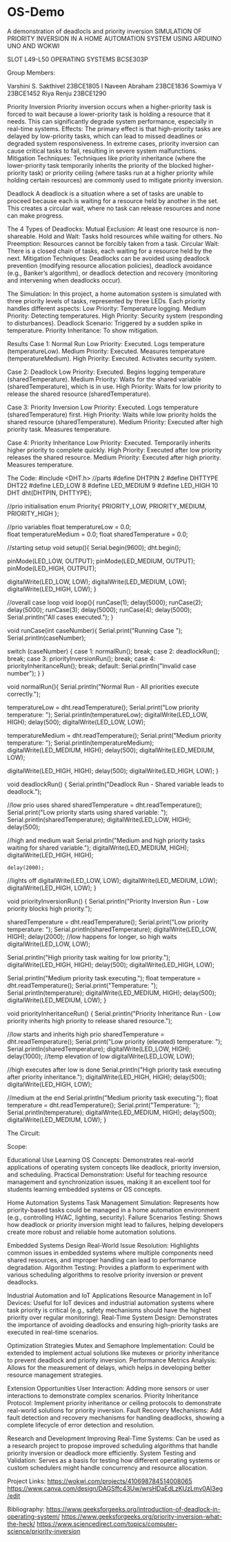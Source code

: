 # OS-Demo
A demonstration of deadlocls and priority inversion
SIMULATION OF PRIORITY INVERSION IN A HOME AUTOMATION SYSTEM USING ARDUINO UNO AND WOKWI 

SLOT L49-L50
OPERATING SYSTEMS
BCSE303P


Group Members:

Varshini S. Sakthivel 23BCE1805
I Naveen Abraham 23BCE1836
Sowmiya V 23BCE1452
Riya Renju 23BCE1290

Priority Inversion
Priority inversion occurs when a higher-priority task is forced to wait because a lower-priority task is holding a resource that it needs. This can significantly degrade system performance, especially in real-time systems.
Effects: The primary effect is that high-priority tasks are delayed by low-priority tasks, which can lead to missed deadlines or degraded system responsiveness. In extreme cases, priority inversion can cause critical tasks to fail, resulting in severe system malfunctions.
Mitigation Techniques: Techniques like priority inheritance (where the lower-priority task temporarily inherits the priority of the blocked higher-priority task) or priority ceiling (where tasks run at a higher priority while holding certain resources) are commonly used to mitigate priority inversion.

Deadlock
A deadlock is a situation where a set of tasks are unable to proceed because each is waiting for a resource held by another in the set. This creates a circular wait, where no task can release resources and none can make progress.

The 4 Types of Deadlocks:
Mutual Exclusion: At least one resource is non-shareable.
Hold and Wait: Tasks hold resources while waiting for others.
No Preemption: Resources cannot be forcibly taken from a task.
Circular Wait: There is a closed chain of tasks, each waiting for a resource held by the next.
Mitigation Techniques: Deadlocks can be avoided using deadlock prevention (modifying resource allocation policies), deadlock avoidance (e.g., Banker’s algorithm), or deadlock detection and recovery (monitoring and intervening when deadlocks occur).

The Simulation:
In this project, a home automation system is simulated with three priority levels of tasks, represented by three LEDs. Each priority handles different aspects:
Low Priority: Temperature logging.
Medium Priority: Detecting temperatures.
High Priority: Security system (responding to disturbances).
Deadlock Scenario: Triggered by a sudden spike in temperature.
Priority Inheritance: To show mitigation.

Results
Case 1: Normal Run
Low Priority: Executed. Logs temperature (temperatureLow).
Medium Priority: Executed. Measures temperature (temperatureMedium).
High Priority: Executed. Activates security system.

Case 2: Deadlock
Low Priority: Executed. Begins logging temperature (sharedTemperature).
Medium Priority: Waits for the shared variable (sharedTemperature), which is in use.
High Priority: Waits for low priority to release the shared resource (sharedTemperature).

Case 3: Priority Inversion
Low Priority: Executed. Logs temperature (sharedTemperature) first.
High Priority: Waits while low priority holds the shared resource (sharedTemperature).
Medium Priority: Executed after high priority task. Measures temperature.

Case 4: Priority Inheritance
Low Priority: Executed. Temporarily inherits higher priority to complete quickly.
High Priority: Executed after low priority releases the shared resource.
Medium Priority: Executed after high priority. Measures temperature.

The Code: 
#include <DHT.h>
//parts
#define DHTPIN 2
#define DHTTYPE DHT22
#define LED_LOW 8
#define LED_MEDIUM 9
#define LED_HIGH 10
DHT dht(DHTPIN, DHTTYPE);


//prio initialisation
enum Priority{
  PRIORITY_LOW,
  PRIORITY_MEDIUM,
  PRIORITY_HIGH
};


//prio variables
float temperatureLow = 0.0;  
float temperatureMedium = 0.0;
float sharedTemperature = 0.0;


//starting setup
void setup(){
  Serial.begin(9600);
  dht.begin();


  pinMode(LED_LOW, OUTPUT);
  pinMode(LED_MEDIUM, OUTPUT);
  pinMode(LED_HIGH, OUTPUT);


  digitalWrite(LED_LOW, LOW);
  digitalWrite(LED_MEDIUM, LOW);
  digitalWrite(LED_HIGH, LOW);
}


//overall case loop
void loop(){
  runCase(1);
  delay(5000);
  runCase(2);
  delay(5000);
  runCase(3);
  delay(5000);
  runCase(4);
  delay(5000);
  Serial.println("All cases executed.");
}


void runCase(int caseNumber){
  Serial.print("Running Case ");
  Serial.println(caseNumber);
 
  switch (caseNumber) {
    case 1:
      normalRun();
      break;
    case 2:
      deadlockRun();
      break;
    case 3:
      priorityInversionRun();
      break;
    case 4:
      priorityInheritanceRun();
      break;
    default:
      Serial.println("Invalid case number");
  }
}


void normalRun(){
  Serial.println("Normal Run - All priorities execute correctly.");


  temperatureLow = dht.readTemperature();
  Serial.print("Low priority temperature: ");
  Serial.println(temperatureLow);
  digitalWrite(LED_LOW, HIGH);
  delay(500);
  digitalWrite(LED_LOW, LOW);


  temperatureMedium = dht.readTemperature();
  Serial.print("Medium priority temperature: ");
  Serial.println(temperatureMedium);
  digitalWrite(LED_MEDIUM, HIGH);
  delay(500);
  digitalWrite(LED_MEDIUM, LOW);


  digitalWrite(LED_HIGH, HIGH);
  delay(500);
  digitalWrite(LED_HIGH, LOW);
}


void deadlockRun() {
  Serial.println("Deadlock Run - Shared variable leads to deadlock.");


  //low prio uses shared
  sharedTemperature = dht.readTemperature();
  Serial.print("Low priority starts using shared variable: ");
  Serial.println(sharedTemperature);
  digitalWrite(LED_LOW, HIGH);
  delay(500);


  //high and medium wait
  Serial.println("Medium and high priority tasks waiting for shared variable.");
  digitalWrite(LED_MEDIUM, HIGH);
  digitalWrite(LED_HIGH, HIGH);


    delay(2000);


  //lights off
  digitalWrite(LED_LOW, LOW);
  digitalWrite(LED_MEDIUM, LOW);
  digitalWrite(LED_HIGH, LOW);
}




void priorityInversionRun() {
  Serial.println("Priority Inversion Run - Low priority blocks high priority.");


  sharedTemperature = dht.readTemperature();
  Serial.print("Low priority temperature: ");
  Serial.println(sharedTemperature);
  digitalWrite(LED_LOW, HIGH);
  delay(2000); //low happens for longer, so high waits
  digitalWrite(LED_LOW, LOW);


  Serial.println("High priority task waiting for low priority.");
  digitalWrite(LED_HIGH, HIGH);
  delay(500);
  digitalWrite(LED_HIGH, LOW);


  Serial.println("Medium priority task executing.");
  float temperature = dht.readTemperature();
  Serial.print("Temperature: ");
  Serial.println(temperature);
  digitalWrite(LED_MEDIUM, HIGH);
  delay(500);
  digitalWrite(LED_MEDIUM, LOW);
}


void priorityInheritanceRun() {
  Serial.println("Priority Inheritance Run - Low priority inherits high priority to release shared resource.");


  //low starts and inherits high prio
  sharedTemperature = dht.readTemperature();
  Serial.print("Low priority (elevated) temperature: ");
  Serial.println(sharedTemperature);
  digitalWrite(LED_LOW, HIGH);
  delay(1000); //temp elevation of low
  digitalWrite(LED_LOW, LOW);


  //high executes after low is done
  Serial.println("High priority task executing after priority inheritance.");
  digitalWrite(LED_HIGH, HIGH);
  delay(500);
  digitalWrite(LED_HIGH, LOW);


  //medium at the end
  Serial.println("Medium priority task executing.");
  float temperature = dht.readTemperature();
  Serial.print("Temperature: ");
  Serial.println(temperature);
  digitalWrite(LED_MEDIUM, HIGH);
  delay(500);
  digitalWrite(LED_MEDIUM, LOW);
}


The Circuit:



Scope: 

Educational Use
Learning OS Concepts: Demonstrates real-world applications of operating system concepts like deadlock, priority inversion, and scheduling. Practical Demonstration: Useful for teaching resource management and synchronization issues, making it an excellent tool for students learning embedded systems or OS concepts.

Home Automation Systems
Task Management Simulation: Represents how priority-based tasks could be managed in a home automation environment (e.g., controlling HVAC, lighting, security). Failure Scenarios Testing: Shows how deadlock or priority inversion might lead to failures, helping developers create more robust and reliable home automation solutions.

Embedded Systems Design
Real-World Issue Resolution: Highlights common issues in embedded systems where multiple components need shared resources, and improper handling can lead to performance degradation. Algorithm Testing: Provides a platform to experiment with various scheduling algorithms to resolve priority inversion or prevent deadlocks.

Industrial Automation and IoT Applications
Resource Management in IoT Devices: Useful for IoT devices and industrial automation systems where task priority is critical (e.g., safety mechanisms should have the highest priority over regular monitoring). Real-Time System Design: Demonstrates the importance of avoiding deadlocks and ensuring high-priority tasks are executed in real-time scenarios.

Optimization Strategies
Mutex and Semaphore Implementation: Could be extended to implement actual solutions like mutexes or priority inheritance to prevent deadlock and priority inversion. Performance Metrics Analysis: Allows for the measurement of delays, which helps in developing better resource management strategies.

Extension Opportunities
User Interaction: Adding more sensors or user interactions to demonstrate complex scenarios. Priority Inheritance Protocol: Implement priority inheritance or ceiling protocols to demonstrate real-world solutions for priority inversion. Fault Recovery Mechanisms: Add fault detection and recovery mechanisms for handling deadlocks, showing a complete lifecycle of error detection and resolution.

Research and Development
Improving Real-Time Systems: Can be used as a research project to propose improved scheduling algorithms that handle priority inversion or deadlock more efficiently. System Testing and Validation: Serves as a basis for testing how different operating systems or custom schedulers might handle concurrency and resource allocation.

Project Links:
https://wokwi.com/projects/410698784514008065
https://www.canva.com/design/DAGSffc43Uw/wrsHDaEdLzKUzLmv0AI3eg/edit


Bibliography: 
https://www.geeksforgeeks.org/introduction-of-deadlock-in-operating-system/
https://www.geeksforgeeks.org/priority-inversion-what-the-heck/
https://www.sciencedirect.com/topics/computer-science/priority-inversion





